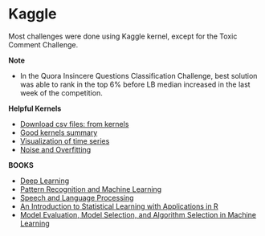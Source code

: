 # Kaggle
Most challenges were done using Kaggle kernel, except for the Toxic Comment Challenge.

**Note**
* In the Quora Insincere Questions Classification Challenge, best solution was able to rank in the top 6% before LB median increased in the last week of the competition.


**Helpful Kernels**
* [Download csv files: from kernels](https://www.kaggle.com/rtatman/download-a-csv-file-from-a-kernel)
* [Good kernels summary](https://www.kaggle.com/shivamb/data-science-glossary-on-kaggle)
* [Visualization of time series](https://www.kaggle.com/thebrownviking20/everything-you-can-do-with-a-time-series?)
* [Noise and Overfitting](https://www.kaggle.com/konstantinmasich/theory-noise-and-overfitting)


**BOOKS**
* [Deep Learning](https://www.deeplearningbook.org/)
* [Pattern Recognition and Machine Learning](http://users.isr.ist.utl.pt/~wurmd/Livros/school/Bishop%20%20Pattern%20Recognition%20And%20Machine%20Learning%20%20Springer%20%202006.pd)
* [Speech and Language Processing](https://web.stanford.edu/~jurafsky/slp3/)
* [An Introduction to Statistical Learning with Applications in R](http://www-bcf.usc.edu/~gareth/ISL/)
* [Model Evaluation, Model Selection, and Algorithm Selection in Machine Learning](https://arxiv.org/pdf/1811.12808.pdf)
